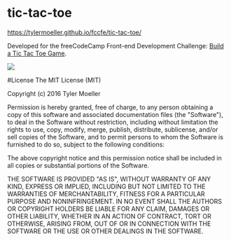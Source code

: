 # tic-tac-toe

https://tylermoeller.github.io/fccfe/tic-tac-toe/

Developed for the freeCodeCamp Front-end Development Challenge: <a href="http://www.freecodecamp.com/challenges/build-a-tic-tac-toe-game">Build a Tic Tac Toe Game</a>.


<img src="https://tylermoeller.github.io/fccfe/tic-tac-toe/assets/img/screenshot.jpg">


#License
The MIT License (MIT)

Copyright (c) 2016 Tyler Moeller

Permission is hereby granted, free of charge, to any person obtaining a copy
of this software and associated documentation files (the "Software"), to deal
in the Software without restriction, including without limitation the rights
to use, copy, modify, merge, publish, distribute, sublicense, and/or sell
copies of the Software, and to permit persons to whom the Software is
furnished to do so, subject to the following conditions:

The above copyright notice and this permission notice shall be included in all
copies or substantial portions of the Software.

THE SOFTWARE IS PROVIDED "AS IS", WITHOUT WARRANTY OF ANY KIND, EXPRESS OR
IMPLIED, INCLUDING BUT NOT LIMITED TO THE WARRANTIES OF MERCHANTABILITY,
FITNESS FOR A PARTICULAR PURPOSE AND NONINFRINGEMENT. IN NO EVENT SHALL THE
AUTHORS OR COPYRIGHT HOLDERS BE LIABLE FOR ANY CLAIM, DAMAGES OR OTHER
LIABILITY, WHETHER IN AN ACTION OF CONTRACT, TORT OR OTHERWISE, ARISING FROM,
OUT OF OR IN CONNECTION WITH THE SOFTWARE OR THE USE OR OTHER DEALINGS IN THE
SOFTWARE.
